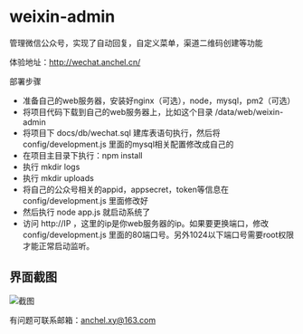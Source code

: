 # weixin-admin
管理微信公众号，实现了自动回复，自定义菜单，渠道二维码创建等功能


体验地址：http://wechat.anchel.cn/

部署步骤
+ 准备自己的web服务器，安装好nginx（可选），node，mysql，pm2（可选）
+ 将项目代码下载到自己的web服务器上，比如这个目录 /data/web/weixin-admin
+ 将项目下 docs/db/wechat.sql 建库表语句执行，然后将 config/development.js 里面的mysql相关配置修改成自己的
+ 在项目主目录下执行：npm install
+ 执行 mkdir logs
+ 执行 mkdir uploads
+ 将自己的公众号相关的appid，appsecret，token等信息在 config/development.js 里面修改好
+ 然后执行 node app.js 就启动系统了
+ 访问 http://IP ，这里的ip是你web服务器的ip。如果要更换端口，修改 config/development.js 里面的80端口号。另外1024以下端口号需要root权限才能正常启动监听。

## 界面截图

![截图](https://github.com/anchel/weixin-admin/blob/master/public/static/style/img/wx-jietu.png)

有问题可联系邮箱：anchel.xy@163.com
